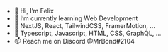 - 👋 Hi, I’m Felix
- 🌱 I’m currently learning Web Development
- 💞️ NextJS, React, TailwindCSS, FramerMotion, ...
- 🚀 Typescript, Javascript, HTML, CSS, GraphQL, ...
- 📫 Reach me on Discord @MrBond#2104

<!---
MrBond2104/MrBond2104 is a ✨ special ✨ repository because its `README.md` (this file) appears on your GitHub profile.
You can click the Preview link to take a look at your changes.
--->

<!---
<img align="left" alt="GitHub Stats" src="https://github-readme-stats.vercel.app/api?username=MrBond2104&count_private=true&show_icons=true&title_color=FFFFFF&bg_color=DEG,10131C,191E2C&text_color=9CA0AC&icon_color=EB1849&border_radius=10&hide_border=true"/>
--->
